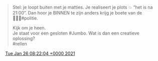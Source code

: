> Stel: je loopt buiten met je matties\. Je realiseert je plots 💥 “het is na 21:00”\. Dan hoor je BINNEN te zijn anders krijg je boete van de 👮🏻‍♀️\#politie\.  
>   
> Kijk om je heen\.   
> Je staat voor een gesloten \#Jumbo\. Wat is dan een creatieve oplossing?  
> \#rellen

<img src="../../media/tweet.ico" width="12" /> [Tue Jan 26 08:22:04 +0000 2021](https://twitter.com/DromerDenker/status/1353981516821524480)